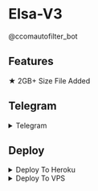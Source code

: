 # Elsa-V3
@ccomautofilter_bot
<br>
## Features

★ 2GB+ Size File Added


## Telegram

<details><summary>Telegram</summary>
<p>
<br>
<a href="https://t.me/cinemala_com">Telegram</a>
</p>
</details>


## Deploy

<details><summary>Deploy To Heroku</summary>
<p>
<br>
<a href="https://telegram.org?template=https://github.com/Botowner/Elsa-V3">
  <img src="https://www.herokucdn.com/deploy/button.svg" alt="Deploy">
</a>
</p>
</details>

<details><summary>Deploy To VPS</summary>
<p>
<pre>
git clone https://github.com/Botowner/Elsa-V3
# Install Packages
pip3 install -U -r requirements.txt
Edit info.py with variables as given below then run bot
python3 bot.py
</pre>
</p>
</details>
